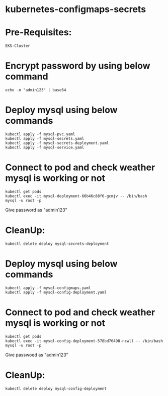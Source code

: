 # kubernetes-configmaps-secrets

# Pre-Requisites:
    EKS-Cluster
# Encrypt password by using below command
    echo -n "admin123" | base64
# Deploy mysql using below commands
    kubectl apply -f mysql-pvc.yaml
    kubectl apply -f mysql-secrets.yaml
    kubectl apply -f mysql-secrets-deployment.yaml
    kubectl apply -f mysql-service.yaml
# Connect to pod and check weather mysql is working or not   
    kubectl get pods
    kubectl exec -it mysql-deployment-66b46c88f6-gcmjv -- /bin/bash
    mysql -u root -p
Give password as "admin123"
# CleanUp:
    kubectl delete deploy mysql-secrets-deployment
# Deploy mysql using below commands    
    kubectl apply -f mysql-configmaps.yaml
    kubectl apply -f mysql-config-deployment.yaml
# Connect to pod and check weather mysql is working or not    
    kubectl get pods
    kubectl exec -it mysql-config-deployment-578bd76498-ncwll -- /bin/bash
    mysql -u root -p
Give passwoed as "admin123"
# CleanUp:
    kubectl delete deploy mysql-config-deployment
